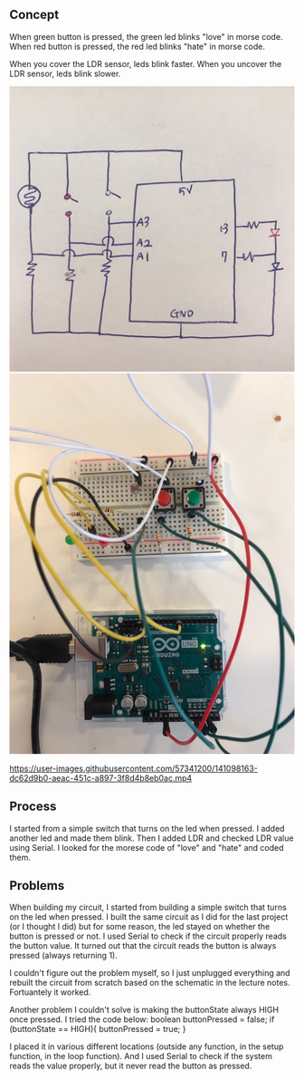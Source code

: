 ## Concept
When green button is pressed, the green led blinks "love" in morse code. 
When red button is pressed, the red led blinks "hate" in morse code.

When you cover the LDR sensor, leds blink faster. 
When you uncover the LDR sensor, leds blink slower.

![](schematic.jpg)
![](photo.jpg)


https://user-images.githubusercontent.com/57341200/141098163-dc62d9b0-aeac-451c-a897-3f8d4b8eb0ac.mp4



## Process
I started from a simple switch that turns on the led when pressed. I added another led and made them blink. 
Then I added LDR and checked LDR value using Serial. I looked for the morese code of "love" and "hate" and
coded them. 

## Problems 
When building my circuit, I started from building a simple switch that turns on the led when pressed.
I built the same circuit as I did for the last project (or I thought I did) but for some reason, 
the led stayed on whether the button is pressed or not. I used Serial to check if the circuit properly reads the button value.
It turned out that the circuit reads the button is always pressed (always returning 1). 

I couldn't figure out the problem myself, so I just unplugged everything and rebuilt the circuit 
from scratch based on the schematic in the lecture notes. Fortuantely it worked. 

Another problem I couldn't solve is making the buttonState always HIGH once pressed.
I tried the code below:
boolean buttonPressed = false;
if (buttonState == HIGH){
  buttonPressed = true;
}

I placed it in various different locations (outside any function, in the setup function, in the loop function).
And I used Serial to check if the system reads the value properly, but it never read the button as pressed.


